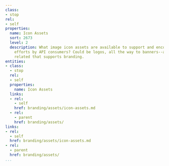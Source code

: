 ```yaml
---
class:
- stop
rel:
- self
properties:
  name: Icon Assets
  sort: 2673
  level: 2
  description: What image icon assets are available to support and encourage branding
    efforts by API consumers? Could be logos, all the way to banners--anything image
    related that supports branding.
entities:
- class:
  - stop
  rel:
  - self
  properties:
    name: Icon Assets
  links:
  - rel:
    - self
    href: branding/assets/icon-assets.md
  - rel:
    - parent
    href: branding/assets/
links:
- rel:
  - self
  href: branding/assets/icon-assets.md
- rel:
  - parent
  href: branding/assets/
...
```

